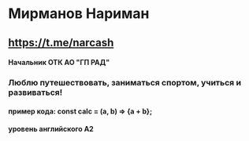 # Мирманов Нариман
## https://t.me/narcash
#### Начальник ОТК АО "ГП РАД"
### Люблю путешествовать, заниматься спортом, учиться и развиваться!
#### пример кода: const calc = (a, b) => {a + b};
#### уровень английского А2